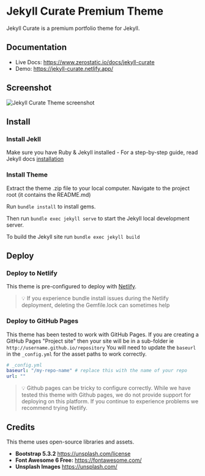 # Jekyll Curate Premium Theme

Jekyll Curate is a premium portfolio theme for Jekyll.

## Documentation

* Live Docs: https://www.zerostatic.io/docs/jekyll-curate
* Demo: https://jekyll-curate.netlify.app/

## Screenshot

![Jekyll Curate Theme screenshot](https://www.zerostatic.io/theme/jekyll-curate/jekyll-curate-screenshot.png)

## Install

### Install Jekll

Make sure you have Ruby & Jekyll installed - For a step-by-step guide, read Jekyll docs [installation](https://jekyllrb.com/docs/installation/)

### Install Theme

Extract the theme .zip file to your local computer. Navigate to the project root (it contains the README.md)

Run `bundle install` to install gems.

Then run `bundle exec jekyll serve` to start the Jekyll local development server.

To build the Jekyll site run `bundle exec jekyll build`

## Deploy

### Deploy to Netlify

This theme is pre-configured to deploy with [Netlify](https://docs.netlify.com/site-deploys/create-deploys/).

> 💡 If you experience bundle install issues during the Netlify deployment, deleting the Gemfile.lock can sometimes help

### Deploy to GitHub Pages

This theme has been tested to work with GitHub Pages. If you are creating a GitHub Pages "Project site" then your site will be in a sub-folder ie `http://username.github.io/repository` You will need to update the `baseurl` in the `_config.yml` for the asset paths to work correctly.

```yaml
# _config.yml
baseurl: "/my-repo-name" # replace this with the name of your repo
url: ""
```

> 💡 Github pages can be tricky to configure correctly. While we have tested this theme with Github pages, we do not provide support for deploying on this platform. If you continue to experience problems we recommend trying Netlify.

## Credits

This theme uses open-source libraries and assets.

- **Bootstrap 5.3.2** https://unsplash.com/license
- **Font Awesome 6 Free:** https://fontawesome.com/
- **Unsplash Images** https://unsplash.com/